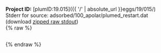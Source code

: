 **Project ID:** [plumID:19.015]({{ '/' | absolute_url }}eggs/19/015/)  
Stderr for source:  adsorbed/100_apolar/plumed_restart.dat   
(download [zipped raw stdout](plumed_restart.dat.plumed.stdout.txt.zip))  
{% raw %}
<pre>
</pre>
{% endraw %}

